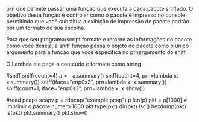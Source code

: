 prn que permite passar uma função que executa a cada pacote sniffado. O objetivo desta função é controlar como o pacote é impresso no console
permitindo que você substitua a exibição de impressão de pacote padrão por um formato de sua escolha.

Para que seu programa/script formate e retorne as informações do pacote como você deseja, 
a sniff função passa o objeto do pacote como o único argumento para a função que você especifica no prnargumento do sniff.

O Lambda ele pega o conteúdo e formata como string

#sniff
sniff(count=4)
a = _
a.summary()
sniff(count=4, prn=lambda x: x.summary())
sniff(iface="enp0s3", prn=lambda x: x.summary())
sniff(count=1, iface="enp0s3", prn=lambda x: x.show())

#read pcaps
scapy
p = rdpcap("example.pcap")
p
len(p)
pkt = p[1000] # imprimir o pacote numero 1000
pkt 
type(pkt)
dir(pkt)
lsc()
hexdump(pkt)
ls(pkt)
pkt.summary()
pkt.show()

